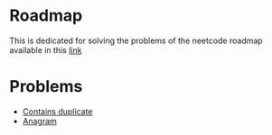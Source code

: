 # Roadmap

This is dedicated for solving the problems of the neetcode roadmap available in this [link](https://neetcode.io/problems/duplicate-integer?list=neetcode150)

# Problems

- [Contains duplicate](https://github.com/andresrocha03/competitive_programming/blob/main/roadmap_neetcode/duplicate.cpp)
- [Anagram](https://github.com/andresrocha03/competitive_programming/blob/main/roadmap_neetcode/anagram.cpp)